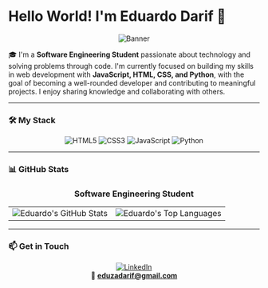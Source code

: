 # Hello World! I'm Eduardo Darif 👋

<div align="center">
  
![Banner](https://media2.giphy.com/media/v1.Y2lkPTc5MGI3NjExaW9tdmxidzlpMHJkNW1yZGowdDhhbW0xNzgwMDIzM20yMXBjZGFheiZlcD12MV9pbnRlcm5hbF9naWZfYnlfaWQmY3Q9Zw/gH1jGsCnQBiFHWMFzh/giphy.gif)

</div>

🎓 I'm a **Software Engineering Student** passionate about technology and solving problems through code. I'm currently focused on building my skills in web development with **JavaScript, HTML, CSS, and Python**, with the goal of becoming a well-rounded developer and contributing to meaningful projects. I enjoy sharing knowledge and collaborating with others.

---

### 🛠️ My Stack

<div align="center">
  
![HTML5](https://img.shields.io/badge/HTML5-E34F26?style=for-the-badge&logo=html5&logoColor=white)
![CSS3](https://img.shields.io/badge/CSS3-1572B6?style=for-the-badge&logo=css3&logoColor=white)
![JavaScript](https://img.shields.io/badge/JavaScript-F7DF1E?style=for-the-badge&logo=javascript&logoColor=black)
![Python](https://img.shields.io/badge/Python-3776AB?style=for-the-badge&logo=python&logoColor=white)

</div>

---

### 📊 GitHub Stats

<div align="center">
  
### Software Engineering Student

<table align="center">
  <tr>
    <td>
      <img src="https://github-readme-stats.vercel.app/api?username=EduDarif&show_icons=true&count_private=true&theme=tokyonight&hide_border=true&bg_color=0D1117&title_color=58A6FF&icon_color=58A6FF" alt="Eduardo's GitHub Stats" />
    </td>
    <td>
      <img src="https://github-readme-stats.vercel.app/api/top-langs/?username=EduDarif&layout=compact&theme=tokyonight&hide_border=true&bg_color=0D1117&title_color=58A6FF&icon_color=58A6FF" alt="Eduardo's Top Languages" />
    </td>
  </tr>
</table>

</div>

---

### 📫 Get in Touch

<div align="center">

[![LinkedIn](https://img.shields.io/badge/LinkedIn-0077B5?style=for-the-badge&logo=linkedin&logoColor=white)](https://www.linkedin.com/in/edudarif/)  
📧 **eduzadarif@gmail.com**

</div>
